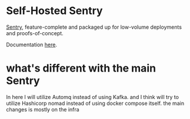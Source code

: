 # Self-Hosted Sentry

[Sentry](https://sentry.io/), feature-complete and packaged up for low-volume deployments and proofs-of-concept.

Documentation [here](https://develop.sentry.dev/self-hosted/).


# what's different with the main Sentry

In here I will utilize Automq instead of using Kafka. and I think will try to utilize Hashicorp nomad instead of using docker compose itself. the main changes is mostly on the infra
